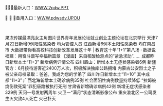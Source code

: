 <p>
	👼👼👼最新入口：<a href="http://www.baidu.com/link?url=6MA2SWnO3Raqke39an_0PUxosM6ZrUGzi1BN9tNnlPW&wd">WWW.2pdw.PPT</a> 
	<p>
		🍠
🍠
🍠备用入口：<a href="http://www.baidu.com/link?url=6MA2SWnO3Raqke39an_0PUxosM6ZrUGzi1BN9tNnlPW&wd">WWW.pdwsdv.UPOU</a> 
	</p>
	<p>
		<br />
	</p>
	<p>
		果冻传媒最漂亮女主角图片世界青年发展论坛就业创业主题论坛在北京举行
天津7月22日新增9例阳性感染者 均为管控人员
江西新增6例本土阳性感染者 均在南昌市
大数据带你看高校科技创新改革发展这十年 | 教育这十年“1+1”第八场 · 数据说
福建：用奋斗谱写幸福新篇章
【漫画】来自核酸检测点的“紧急求助”……
成都昨日新增本土“11+3” 新增病例详情公布
四川眉山：新增本土无症状感染者6例
新疆官方：6月接待游客近2400万人次，积极解决独库公路拥堵
内蒙古公安烈士之子被父亲母校录取：爸爸，我成为您的学弟了
四川昨日新增本土“11+10” 其中成都“11+3”
广西北海新增本土确诊病例35例 社会面阳性病例数量持续降低
“拉姆被烧伤致死案”罪犯唐路被执行死刑
甘肃省新增确诊病例42例 新增无症状感染者329例
天问一号发射两周年 火卫一“满月”状态清晰影像公布
重庆渝北区一公司发生火灾致4人死亡 火已扑灭
	</p>

